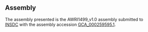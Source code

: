 

Assembly
--------

The assembly presented is the AWRI1499\_v1.0 assembly submitted to
[INSDC](http://www.insdc.org) with the assembly accession
[GCA\_000259595.1](http://www.ebi.ac.uk/ena/data/view/GCA_000259595.1).
